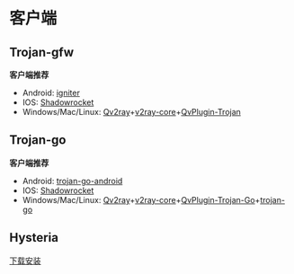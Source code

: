 # 客户端

## Trojan-gfw

**客户端推荐**

- Android: [igniter](https://github.com/trojan-gfw/igniter)
- IOS: [Shadowrocket](https://apps.apple.com/us/app/shadowrocket/id932747118)
- Windows/Mac/Linux: [Qv2ray](https://github.com/Qv2ray/Qv2ray)+[v2ray-core](https://github.com/v2fly/v2ray-core)+[QvPlugin-Trojan](https://github.com/Qv2ray/QvPlugin-Trojan)

## Trojan-go

**客户端推荐**

- Android: [trojan-go-android](https://github.com/p4gefau1t/trojan-go-android)
- IOS: [Shadowrocket](https://apps.apple.com/us/app/shadowrocket/id932747118)
- Windows/Mac/Linux: [Qv2ray](https://github.com/Qv2ray/Qv2ray)+[v2ray-core](https://github.com/v2fly/v2ray-core)+[QvPlugin-Trojan-Go](https://github.com/Qv2ray/QvPlugin-Trojan-Go)+[trojan-go](https://github.com/p4gefau1t/trojan-go)

## Hysteria

[下载安装](https://github.com/HyNetwork/hysteria/wiki/%E4%B8%8B%E8%BD%BD%E5%AE%89%E8%A3%85)